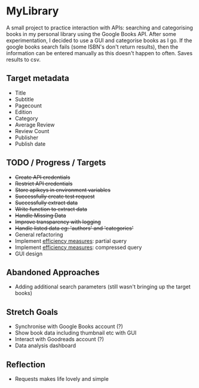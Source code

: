 # MyLibrary
A small project to practice interaction with APIs: searching and categorising books in my personal library using the Google Books API.
After some experimentation, I decided to use a GUI and categorise books as I go. If the google books search fails (some ISBN's don't return results), then the information can be entered manually as this doesn't happen to often.
Saves results to csv.

## Target metadata
* Title
* Subtitle
* Pagecount
* Edition
* Category
* Average Review
* Review Count
* Publisher
* Publish date

## TODO / Progress / Targets
* ~~Create API credentials~~
* ~~Restrict API credentials~~
* ~~Store apikeys in environment variables~~
* ~~Successfully create test request~~
* ~~Successfully extract data~~
* ~~Write function to extract data~~
* ~~Handle Missing Data~~
* ~~Improve transparency with logging~~
* ~~Handle listed data eg: 'authors' and 'categories'~~
* General refactoring
* Implement [efficiency measures](https://developers.google.com/books/docs/v1/performance): partial query
* Implement [efficiency measures](https://developers.google.com/books/docs/v1/performance): compressed query
* GUI design

## Abandoned Approaches
* Adding additional search parameters (still wasn't bringing up the target books)

## Stretch Goals
* Synchronise with Google Books account (?)
* Show book data including thumbnail etc with GUI
* Interact with Goodreads account (?)
* Data analysis dashboard

## Reflection
* Requests makes life lovely and simple
